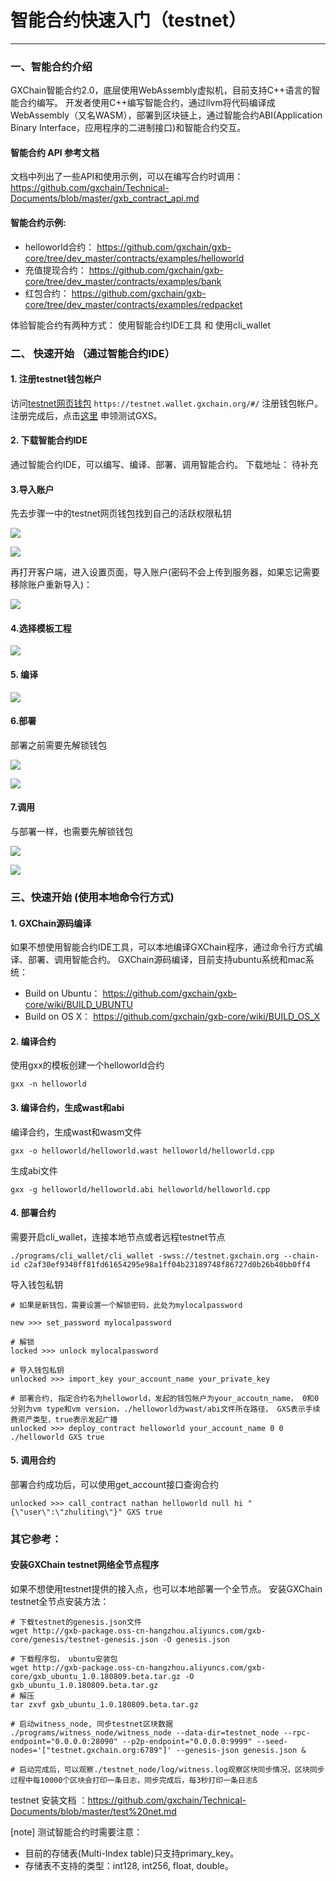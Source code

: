 
#  智能合约快速入门（testnet）

------------
### 一、智能合约介绍

GXChain智能合约2.0，底层使用WebAssembly虚拟机，目前支持C++语言的智能合约编写。
开发者使用C++编写智能合约，通过llvm将代码编译成WebAssembly（又名WASM），部署到区块链上，通过智能合约ABI(Application Binary Interface，应用程序的二进制接口)和智能合约交互。

#### 智能合约 API 参考文档
文档中列出了一些API和使用示例，可以在编写合约时调用：
https://github.com/gxchain/Technical-Documents/blob/master/gxb_contract_api.md

#### 智能合约示例:
* helloworld合约： https://github.com/gxchain/gxb-core/tree/dev_master/contracts/examples/helloworld
* 充值提现合约： https://github.com/gxchain/gxb-core/tree/dev_master/contracts/examples/bank
* 红包合约： https://github.com/gxchain/gxb-core/tree/dev_master/contracts/examples/redpacket


体验智能合约有两种方式： 使用智能合约IDE工具 和 使用cli_wallet
### 二、 快速开始 （通过智能合约IDE）
#### 1. 注册testnet钱包帐户

访问[testnet网页钱包](https://testnet.wallet.gxchain.org/#/)  ```https://testnet.wallet.gxchain.org/#/``` 注册钱包帐户。
注册完成后，点击[这里](http://blockcity.mikecrm.com/2SVDb67) 申领测试GXS。


#### 2. 下载智能合约IDE
通过智能合约IDE，可以编写、编译、部署、调用智能合约。
下载地址： 待补充

#### 3.导入账户

先去步骤一中的testnet网页钱包找到自己的活跃权限私钥

![](./assets/ide/queryPvk.png)

![](./assets/ide/queryPvk2.png)

再打开客户端，进入设置页面，导入账户(密码不会上传到服务器，如果忘记需要移除账户重新导入)：

![](./assets/ide/import.png)

#### 4.选择模板工程

![](./assets/ide/addProject.png)

#### 5. 编译

![](./assets/ide/compile.png)

#### 6.部署

部署之前需要先解锁钱包

![](./assets/ide/deploy.png)

![](./assets/ide/deploy2.png)

#### 7.调用

与部署一样，也需要先解锁钱包

![](./assets/ide/call.png)

![](./assets/ide/call2.png)




### 三、快速开始 (使用本地命令行方式)

#### 1. GXChain源码编译

如果不想使用智能合约IDE工具，可以本地编译GXChain程序，通过命令行方式编译、部署、调用智能合约。
GXChain源码编译，目前支持ubuntu系统和mac系统：

- Build on Ubuntu： https://github.com/gxchain/gxb-core/wiki/BUILD_UBUNTU
- Build on OS X： https://github.com/gxchain/gxb-core/wiki/BUILD_OS_X

#### 2. 编译合约
使用gxx的模板创建一个helloworld合约
```
gxx -n helloworld
```

#### 3. 编译合约，生成wast和abi
编译合约，生成wast和wasm文件

```
gxx -o helloworld/helloworld.wast helloworld/helloworld.cpp
```
生成abi文件

```
gxx -g helloworld/helloworld.abi helloworld/helloworld.cpp
```

#### 4. 部署合约
需要开启cli_wallet，连接本地节点或者远程testnet节点
```
./programs/cli_wallet/cli_wallet -swss://testnet.gxchain.org --chain-id c2af30ef9340ff81fd61654295e98a1ff04b23189748f86727d0b26b40bb0ff4
```

导入钱包私钥

```
# 如果是新钱包，需要设置一个解锁密码，此处为mylocalpassword

new >>> set_password mylocalpassword

# 解锁
locked >>> unlock mylocalpassword

# 导入钱包私钥
unlocked >>> import_key your_account_name your_private_key

# 部署合约, 指定合约名为helloworld，发起的钱包帐户为your_accoutn_name， 0和0分别为vm type和vm version，./helloworld为wast/abi文件所在路径， GXS表示手续费资产类型，true表示发起广播
unlocked >>> deploy_contract helloworld your_account_name 0 0 ./helloworld GXS true
```

#### 5. 调用合约
部署合约成功后，可以使用get_account接口查询合约

```
unlocked >>> call_contract nathan helloworld null hi "{\"user\":\"zhuliting\"}" GXS true

```

### 其它参考：
#### 安装GXChain testnet网络全节点程序
如果不想使用testnet提供的接入点，也可以本地部署一个全节点。
安装GXChain testnet全节点安装方法：

```
# 下载testnet的genesis.json文件
wget http://gxb-package.oss-cn-hangzhou.aliyuncs.com/gxb-core/genesis/testnet-genesis.json -O genesis.json

# 下载程序包， ubuntu安装包
wget http://gxb-package.oss-cn-hangzhou.aliyuncs.com/gxb-core/gxb_ubuntu_1.0.180809.beta.tar.gz -O gxb_ubuntu_1.0.180809.beta.tar.gz
# 解压
tar zxvf gxb_ubuntu_1.0.180809.beta.tar.gz

# 启动witness_node, 同步testnet区块数据
./programs/witness_node/witness_node --data-dir=testnet_node --rpc-endpoint="0.0.0.0:28090" --p2p-endpoint="0.0.0.0:9999" --seed-nodes='["testnet.gxchain.org:6789"]' --genesis-json genesis.json &

# 启动完成后，可以观察./testnet_node/log/witness.log观察区块同步情况，区块同步过程中每10000个区块会打印一条日志，同步完成后，每3秒打印一条日志ß
```

testnet 安装文档 ：https://github.com/gxchain/Technical-Documents/blob/master/test%20net.md


[note] 测试智能合约时需要注意：

* 目前的存储表(Multi-Index table)只支持primary_key。
* 存储表不支持的类型：int128, int256, float, double。

